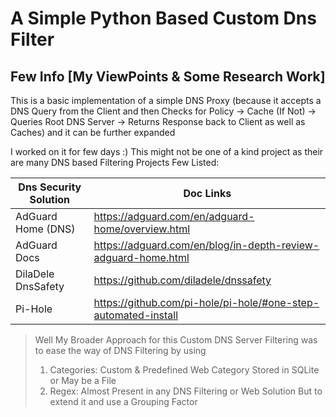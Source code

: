 # A Simple Python Based Custom Dns Filter

## Few Info [My ViewPoints & Some Research Work]

This is a basic implementation of a simple DNS Proxy
(because it accepts a DNS Query from the Client and then Checks for Policy 
-> Cache (If Not) 
-> Queries Root DNS Server 
-> Returns Response back to Client as well as Caches)
and it can be further expanded

I worked on it for few days :) This might not be one of a kind project as their are many DNS based Filtering Projects
Few Listed:

| Dns Security Solution | Doc Links |
| --------------------- | --------- |
| AdGuard Home (DNS) | https://adguard.com/en/adguard-home/overview.html |
| AdGuard Docs | https://adguard.com/en/blog/in-depth-review-adguard-home.html |
| DilaDele DnsSafety | https://github.com/diladele/dnssafety |
| Pi-Hole | https://github.com/pi-hole/pi-hole/#one-step-automated-install |

> Well My Broader Approach for this Custom DNS Server Filtering was to ease the way of DNS Filtering by using 
> 1. Categories: Custom & Predefined Web Category Stored in SQLite or May be a File
> 2. Regex: Almost Present in any DNS Filtering or Web Solution But to extend it and use a Grouping Factor
